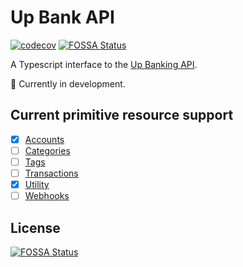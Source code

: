 # Up Bank API

[![codecov](https://codecov.io/gh/jacobjmarks/up-bank-api/branch/master/graph/badge.svg?token=A64DMJKAVY)](https://codecov.io/gh/jacobjmarks/up-bank-api)
[![FOSSA Status](https://app.fossa.com/api/projects/git%2Bgithub.com%2Fjacobjmarks%2Fup-bank-api.svg?type=shield)](https://app.fossa.com/projects/git%2Bgithub.com%2Fjacobjmarks%2Fup-bank-api?ref=badge_shield)

A Typescript interface to the [Up Banking API](https://github.com/up-banking/api).

🚨 Currently in development.

## Current primitive resource support

- [x] [Accounts](https://developer.up.com.au/#accounts)
- [ ] [Categories](https://developer.up.com.au/#categories)
- [ ] [Tags](https://developer.up.com.au/#tags)
- [ ] [Transactions](https://developer.up.com.au/#transactions)
- [x] [Utility](https://developer.up.com.au/#utility_endpoints)
- [ ] [Webhooks](https://developer.up.com.au/#webhooks)

## License

[![FOSSA Status](https://app.fossa.com/api/projects/git%2Bgithub.com%2Fjacobjmarks%2Fup-bank-api.svg?type=large)](https://app.fossa.com/projects/git%2Bgithub.com%2Fjacobjmarks%2Fup-bank-api?ref=badge_large)
